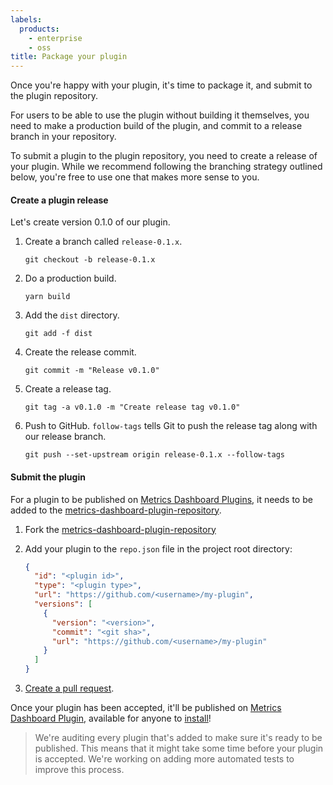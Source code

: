 ```yaml
---
labels:
  products:
    - enterprise
    - oss
title: Package your plugin
---
```


Once you're happy with your plugin, it's time to package it, and submit to the plugin repository.

For users to be able to use the plugin without building it themselves, you need to make a production build of the plugin, and commit to a release branch in your repository.

To submit a plugin to the plugin repository, you need to create a release of your plugin. While we recommend following the branching strategy outlined below, you're free to use one that makes more sense to you.

#### Create a plugin release

Let's create version 0.1.0 of our plugin.

1. Create a branch called `release-0.1.x`.

   ```
   git checkout -b release-0.1.x
   ```

1. Do a production build.

   ```
   yarn build
   ```

1. Add the `dist` directory.

   ```
   git add -f dist
   ```

1. Create the release commit.

   ```
   git commit -m "Release v0.1.0"
   ```

1. Create a release tag.

   ```
   git tag -a v0.1.0 -m "Create release tag v0.1.0"
   ```

1. Push to GitHub. `follow-tags` tells Git to push the release tag along with our release branch.
   ```
   git push --set-upstream origin release-0.1.x --follow-tags
   ```

#### Submit the plugin

For a plugin to be published on [Metrics Dashboard Plugins](/metrics-dashboard/plugins/), it needs to be added to the [metrics-dashboard-plugin-repository](https://github.com/metrics-dashboard/metrics-dashboard-plugin-repository).

1. Fork the [metrics-dashboard-plugin-repository](https://github.com/metrics-dashboard/metrics-dashboard-plugin-repository)

1. Add your plugin to the `repo.json` file in the project root directory:

   ```json
   {
     "id": "<plugin id>",
     "type": "<plugin type>",
     "url": "https://github.com/<username>/my-plugin",
     "versions": [
       {
         "version": "<version>",
         "commit": "<git sha>",
         "url": "https://github.com/<username>/my-plugin"
       }
     ]
   }
   ```

1. [Create a pull request](https://github.com/metrics-dashboard/metrics-dashboard-plugin-repository/pull/new/master).

Once your plugin has been accepted, it'll be published on [Metrics Dashboard Plugin](/metrics-dashboard/plugins/), available for anyone to [install](/docs/metrics-dashboard/latest/plugins/installation/)!

> We're auditing every plugin that's added to make sure it's ready to be published. This means that it might take some time before your plugin is accepted. We're working on adding more automated tests to improve this process.
